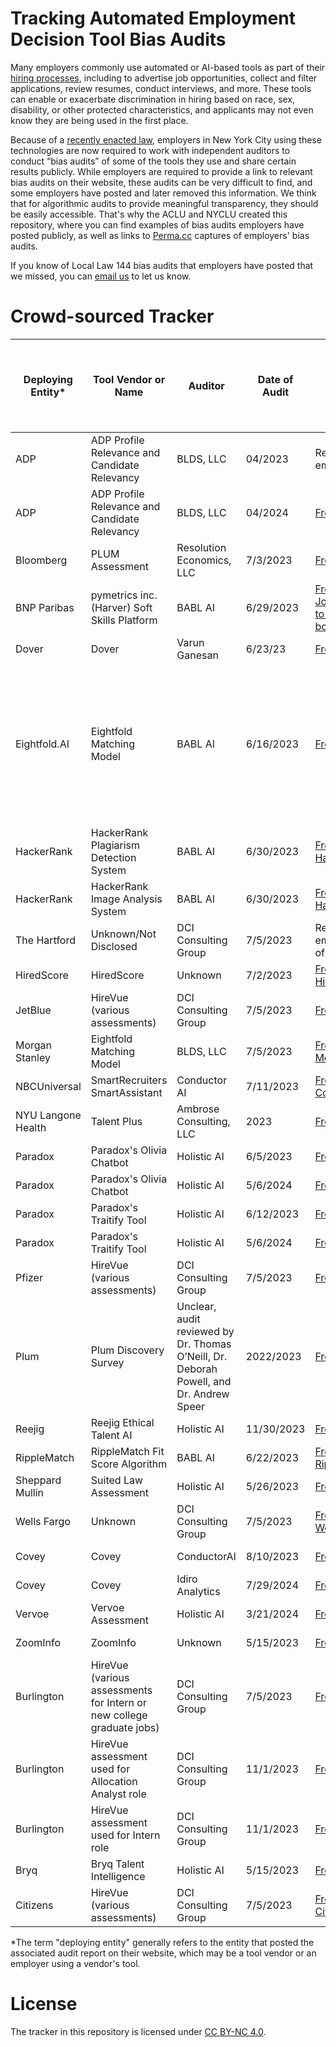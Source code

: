 # Tracking Automated Employment Decision Tool Bias Audits

Many employers commonly use automated or AI-based tools as part of their [hiring processes](https://www.aclu.org/know-your-rights/know-your-digital-rights-digital-discrimination-in-hiring), including to advertise job opportunities, collect and filter applications, review resumes, conduct interviews, and more. These tools can enable or exacerbate discrimination in hiring based on race, sex, disability, or other protected characteristics, and applicants may not even know they are being used in the first place. 

Because of a [recently enacted law](https://www.nyc.gov/site/dca/about/automated-employment-decision-tools.page), employers in New York City using these technologies are now required to work with independent auditors to conduct “bias audits” of some of the tools they use and share certain results publicly. While employers are required to provide a link to relevant bias audits on their website, these audits can be very difficult to find, and some employers have posted and later removed this information. We think that for algorithmic audits to provide meaningful transparency, they should be easily accessible. That's why the ACLU and NYCLU created this repository, where you can find examples of bias audits employers have posted publicly, as well as links to [Perma.cc](https://perma.cc/) captures of employers' bias audits. 

If you know of Local Law 144 bias audits that employers have posted that we missed, you can [email us](mailto:analytics_inquiry@aclu.org) to let us know.

# Crowd-sourced Tracker

| Deploying Entity* | Tool Vendor or Name |  Auditor | Date of Audit | Original | Perma.cc Capture | Other Entities That Have Posted the Audit | 
| ----------------- | ----------- | ------------- |-------------- | --------- | -------------------- | -------------------- |
| ADP | ADP Profile Relevance and Candidate Relevancy | BLDS, LLC | 04/2023 | Removed from employer website | [Capture from 11/06/23](https://perma.cc/KF5Y-5XY7) | |
| ADP | ADP Profile Relevance and Candidate Relevancy | BLDS, LLC | 04/2024 | [From ADP.com](https://www.adp.com/-/media/adp/no-cache/candidate-relevancy/candidate-relevancy-faq.pdf?) | [Capture from 7/31/24](https://perma.cc/XFY4-BPSC) | | 
| Bloomberg | PLUM Assessment | Resolution Economics, LLC | 7/3/2023 | [From CDN](https://assets.bbhub.io/company/sites/51/2023/07/20230703-BLP-Bias-Audit-for-AEDT.pdf) | [Capture from 11/03/23](https://perma.cc/2EMX-WNYU) | |
| BNP Paribas | pymetrics inc. (Harver) Soft Skills Platform | BABL AI | 6/29/2023 | [From BNP Paribas Job Posting (see link to bias audit at the bottom of the page)](https://bnppus.tal.net/vx/lang-en-GB/mobile-0/appcentre-1/brand-7/xf-e678f51d2aa2/candidate/so/pm/1/pl/2/opp/809-2024-Full-Time-Analyst-CIB-Functions-Change-and-Solutions-Internal-Consulting/en-GB) | [Capture from 1/03/24](https://perma.cc/9KAQ-QXC3) |  |
| Dover | Dover | Varun Ganesan | 6/23/23 | [From CDN](https://cdn.dover.io/compliance/Dover%20-%20Audit_Result.pdf) | [Capture from 11/03/23](https://perma.cc/C4E7-XP63) | |
| Eightfold.AI | Eightfold Matching Model | BABL AI | 6/16/2023                | [From Eightfold.AI](https://eightfold.ai/nyc-eightfold-matching-model/)         | <ul><li>[Capture of summary page from 11/02/23](https://perma.cc/TU38-FW6U)</li><li>[Capture of bias audit from 11/02/23](https://perma.cc/3JGK-7H76)</li></ul> | |
| HackerRank  | HackerRank Plagiarism Detection System | BABL AI |  6/30/2023 | [From HackerRank.com](https://support.hackerrank.com/hc/en-us/articles/18060171781523-Summary-of-Bias-Audit-Results-of-the-HackerRank-s-Plagiarism-Detection-System-for-New-York-City-s-Local-Law-144) | [Capture from 11/02/23](https://perma.cc/V5D7-42ZK) | |
| HackerRank | HackerRank Image Analysis System | BABL AI | 6/30/2023 | [From HackerRank.com](https://support.hackerrank.com/hc/en-us/articles/18059959675539-Summary-of-Bias-Audit-Results-HackerRank-s-Image-Analysis-System-) | [Capture from 11/02/23](https://perma.cc/7XQ4-UXLE) | |
| The Hartford | Unknown/Not Disclosed      | DCI Consulting Group | 7/5/2023 | Removed from employer website as of 11/02/23| [Capture from 8/11/23](https://perma.cc/562P-52U4) | |
| HiredScore  | HiredScore    | Unknown | 7/2/2023                | [From HiredScore.com](https://www.hiredscore.com/nyc-legal-law) | [Capture from 11/02/23](https://perma.cc/96ZU-U5DE) | |
| JetBlue | HireVue (various assessments) | DCI Consulting Group | 7/5/2023 | [From JetBlue.com](https://www.jetblue.com/legal/airport-operations-bias-audit) | [Capture from 11/06/23](https://perma.cc/6Z94-QW5E) | |
| Morgan Stanley | Eightfold Matching Model | BLDS, LLC | 7/5/2023 | [From MorganStanley.com](https://www.morganstanley.com/content/dam/msdotcom/en/disclaimers/MORGAN-STANLEY-BIAS-AUDIT-REPORT-07052023brs.pdf) | [Capture from 11/03/23](https://perma.cc/J844-MEBQ) | |
| NBCUniversal | SmartRecruiters SmartAssistant | Conductor AI | 7/11/2023 | [From ConductorAI.co](https://www.conductorai.co/nyc-144-audits/smartassistant) | [Capture from 11/03/23](https://perma.cc/YZ8T-CK5M) | [AdTalem](https://careers.adtalem.com/aedt-notice)|
| NYU Langone Health | Talent Plus | Ambrose Consulting, LLC | 2023 | [From CDN](https://cdn-static.findly.com/wp-content/uploads/sites/641/2023/06/29155721/2023-Audit-Results-002.pdf) | [Capture from 1/03/24](https://perma.cc/83UA-BVJ9) | |
| Paradox | Paradox's Olivia Chatbot | Holistic AI | 6/5/2023 | [From Paradox.AI](https://trust.holisticai.com/nyc-bias-audit/eyJjbGllbnRJZCI6InBhcmFkb3gtcWpkbGEiLCJlbnRpdHlJZCI6IjMwODRmNjdmLTE0ZjEtNDM1Yy04ZmJiLTQyNDQ2ZWUwYzM4ZCIsInN5c3RlbUlkIjoiMzA4NGY2N2YtMTRmMS00MzVjLThmYmItNDI0NDZlZTBjMzhkIn0) | [Capture from 11/02/23](https://perma.cc/CSA8-S2RC) | |
| Paradox | Paradox's Olivia Chatbot | Holistic AI | 5/6/2024 | [From Paradox.AI](https://trust.holisticai.com/nyc-bias-audit/eyJjbGllbnRJZCI6InBhcmFkb3gtcWpkbGEiLCJlbnRpdHlJZCI6IjU2MWM5MjZiLWQ5MzYtNGZlNy1iM2U2LThjZDEzZDcyY2ExOCIsInN5c3RlbUlkIjoiNTYxYzkyNmItZDkzNi00ZmU3LWIzZTYtOGNkMTNkNzJjYTE4In0) | [Capture from 9/12/24](https://perma.cc/5B5L-EBNB) | |
| Paradox | Paradox's Traitify Tool | Holistic AI | 6/12/2023 | [From Paradox.AI](https://trust.holisticai.com/nyc-bias-audit/eyJjbGllbnRJZCI6InBhcmFkb3gtcWpkbGEiLCJlbnRpdHlJZCI6Ijk5MjA2OTA1LThiZGUtNDlhNy1iODhjLWM3NWZmYjkxZDk2YiIsInN5c3RlbUlkIjoiOTkyMDY5MDUtOGJkZS00OWE3LWI4OGMtYzc1ZmZiOTFkOTZiIn0) | [Capture from 11/02/23](https://perma.cc/SK87-ZFY5) | |
| Paradox | Paradox's Traitify Tool | Holistic AI | 5/6/2024 | [From Paradox.AI](https://trust.holisticai.com/nyc-bias-audit/eyJjbGllbnRJZCI6InBhcmFkb3gtcWpkbGEiLCJlbnRpdHlJZCI6IjAwZmM3MzM2LTU2NmQtNGU5NS1iNDQ4LWMyOTM0ZjgzMjM3OCIsInN5c3RlbUlkIjoiMDBmYzczMzYtNTY2ZC00ZTk1LWI0NDgtYzI5MzRmODMyMzc4In0) | [Capture from 9/12/24](https://perma.cc/PXS8-T78A) | |
| Pfizer | HireVue (various assessments) | DCI Consulting Group | 7/5/2023 | [From CDN](https://cdn.pfizer.com/pfizercom/2023-09/HireVue%202023%20Bias%20Report_2023Aug14.pdf) | [Capture from 11/03/23](https://perma.cc/4EQP-MLYA) | |
| Plum | Plum Discovery Survey | Unclear, audit reviewed by Dr. Thomas O’Neill, Dr. Deborah Powell, and Dr. Andrew Speer | 2022/2023 | [From help.plum.io](https://help.plum.io/hc/en-us/articles/8809252453531-Plum-and-Auditing-for-Bias) | [Capture of executive summary from 1/03/24](https://perma.cc/955M-P4EU) | |
| Reejig | Reejig Ethical Talent AI | Holistic AI | 11/30/2023 | [From Reejig.com](https://www.reejig.com/ethical-talent-ai-audit-results) | [Capture from 1/03/24](https://perma.cc/MTD7-NTLM) | |
| RippleMatch | RippleMatch Fit Score Algorithm | BABL AI | 6/22/2023 | [From Ripplematch.com](https://ripplematch.com/wp-content/uploads/2023/06/RippleMatch-Fit-Score-Algorithm-%E2%80%93-Public-Summary.pdf) | [Capture from 11/03/23](https://perma.cc/BXW6-7EMA) | |
| Sheppard Mullin | Suited Law Assessment | Holistic AI | 5/26/2023 | [From WellSuited](https://wellsuited.notion.site/Audit-Results-c01787a838974d53ae93e8ab5cbee291) | [Capture from 11/02/23](https://perma.cc/8MA2-P6VB) | |
| Wells Fargo | Unknown | DCI Consulting Group | 7/5/2023 | [From WellsFargoJobs.com](https://www.wellsfargojobs.com/media/afddvztf/teller-impact-ratio-analysis.pdf) | [Capture from 11/03/23](https://perma.cc/D7SW-K7WQ) | |
| Covey | Covey | ConductorAI | 8/10/2023 | [From getcovey.com](https://getcovey.com/nyc-local-law-144) | [Capture from 9/12/24](https://perma.cc/WMG2-N8HH) |  |
| Covey | Covey | Idiro Analytics | 7/29/2024 | [From getcovey.com](https://getcovey.com/nyc-local-law-144) | [Capture from 2/1/24](https://perma.cc/B4V6-QAMP) | [Vannevar Labs](https://vannevarlabs.com) |
| Vervoe | Vervoe Assessment | Holistic AI | 3/21/2024 | [From vervoe.com](https://vervoe.com/ai-bias-audit-results/) | [Capture from 4/24/24](https://perma.cc/2G85-KUSG) |  |
| ZoomInfo | ZoomInfo | Unknown | 5/15/2023 | [From ZoomInfo.com](https://www.zoominfo.com/legal/nyc-local-law-144-notice) | [Capture from 4/24/24](https://perma.cc/YHV4-XVFC) | |
| Burlington | HireVue (various assessments for Intern or new college graduate jobs) | DCI Consulting Group | 7/5/2023 | [From CDN](https://dn9tckvz2rpxv.cloudfront.net/burlington/pdf/AI%20audit%20for%20EC.pdf) | [Capture from 4/24/24](https://perma.cc/9BK7-X4UB) |
| Burlington | HireVue assessment used for Allocation Analyst role | DCI Consulting Group | 11/1/2023 | [From CDN](https://dn9tckvz2rpxv.cloudfront.net/burlington/pdf/NYC%20Audit%20AA.pdf) | [Capture from 4/24/24](https://perma.cc/VL7X-5T5L) |
| Burlington | HireVue assessment used for Intern role | DCI Consulting Group | 11/1/2023 | [From CDN](https://dn9tckvz2rpxv.cloudfront.net/burlington/pdf/NYC%20Audit%20Intern.pdf) | [Capture from 4/24/24](https://perma.cc/LA9R-UYXP) | |
| Bryq | Bryq Talent Intelligence | Holistic AI | 5/15/2023 | [From CDN](https://framerusercontent.com/assets/VJW6JIM9p7ZG7H3gbRthHc3UFM.pdf) | [Capture from 4/24/24](https://perma.cc/NNR6-9DW3) | |
| Citizens | HireVue (various assessments) | DCI Consulting Group | 7/5/2023 | [From CitizensBank.com](https://jobs.citizensbank.com/Annual-AI-Bias-Audit) | [Capture from 7/10/24](https://perma.cc/GD69-APXU) | | 

*The term "deploying entity" generally refers to the entity that posted the associated audit report on their website, which may be a tool vendor or an employer using a vendor's tool. 

# License

The tracker in this repository is licensed under [CC BY-NC 4.0](http://creativecommons.org/licenses/by-nc/4.0/).
